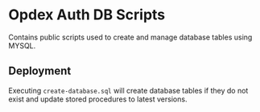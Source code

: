 # Opdex Auth DB Scripts

Contains public scripts used to create and manage database tables using MYSQL.

## Deployment

Executing `create-database.sql` will create database tables if they do not exist and update stored procedures to latest versions.
